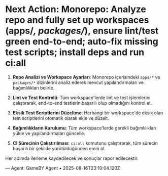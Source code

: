# Next Action: Monorepo: Analyze repo and fully set up workspaces (apps/*, packages/*), ensure lint/test green end-to-end; auto-fix missing test scripts; install deps and run ci:all

1. **Repo Analizi ve Workspace Ayarları**: Monorepo içerisindeki `apps/*` ve `packages/*` dizinlerini analiz ederek mevcut yapılandırmaları ve bağımlılıkları belirle.

2. **Lint ve Test Kontrolü**: Tüm workspace'lerde lint ve test işlemlerini çalıştırarak, end-to-end testlerin başarılı olup olmadığını kontrol et.

3. **Eksik Test Scriptlerini Düzeltme**: Herhangi bir workspace'de eksik olan test scriptlerini otomatik olarak ekle ve düzelt.

4. **Bağımlılıkların Kurulumu**: Tüm workspace'lerde gerekli bağımlılıkları yükle ve yapılandırmaları güncelle.

5. **CI Sürecinin Çalıştırılması**: `ci:all` komutunu çalıştırarak, tüm sürecin başarılı bir şekilde yürütüldüğünden emin ol. 

Her adımda ilerleme kaydedilecek ve sonuçlar rapor edilecektir.

— Agent: GameBY Agent • 2025-08-16T23:10:04.120Z
